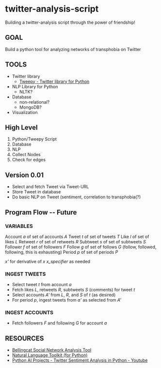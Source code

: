 # twitter-analysis-script
Building a twitter-analysis script through the power of friendship! 

## GOAL
Build a python tool for analyzing networks of transphobia on Twitter

## TOOLS
- Twitter library
    - [Tweepy - Twitter library for Python](https://www.tweepy.org/)
- NLP Library for Python
    - NLTK?
- Database
    - non-relational?
    - MongoDB?
- Visualization

## High Level 
1. Python/Tweepy Script
2. Database 
3. NLP 
4. Collect Nodes
5. Check for edges 

## Version 0.01
- Select and fetch Tweet via Tweet-URL
- Store Tweet in database
- Do basic NLP on Tweet (sentiment, correlation to transphobia(?)

## Program Flow  -- Future
### VARIABLES
Account *a* of set of accounts *A*
Tweet *t* of set of tweets *T*
Like *l* of set of likes *L*
Retweet *r* of set of retweets *R*
Subtweet *s* of set of subtweets *S*
Follower *f* of set of followers *F*
Follow *g* of set of follows *G* (follow, followed, following, this is exhausting)
Period *p* of set of periods *P*

*x'* for derivative of *x*
*x_specifier* as needed

### INGEST TWEETS
- Select tweet *t* from account *a*
- Fetch likes *L*, retweets *R*, subtweets *S* (comments) for tweet *t*
- Select accounts *A'* from *L*, *R*, and *S* of *t* (as desired)
- For period *p*, ingest tweets from *a'* as selected from *A'*

### INGEST ACCOUNTS
- Fetch followers *F* and following *G* for account *a*


## RESOURCES
- [Bellingcat Social Network Analysis Tool](https://www.bellingcat.com/app/uploads/2022/08/Bellingcat-Hackathon-Social-Network-Analysis-Tool-Aug22.pdf)
- [Natural Language Toolkit (for Python)](https://www.nltk.org/)
- [Python AI Projects - Twitter Sentiment Analysis in Python - Youtube](https://www.youtube.com/watch?v=pgZcP852dMg)
